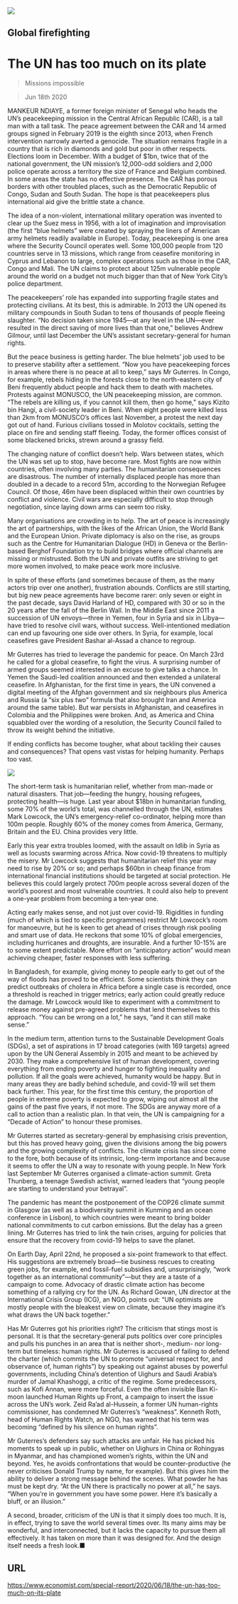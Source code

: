 ![](./images/20200620_SRD003_0.jpg)

## Global firefighting

# The UN has too much on its plate

> Missions impossible

> Jun 18th 2020

MANKEUR NDIAYE, a former foreign minister of Senegal who heads the UN’s peacekeeping mission in the Central African Republic (CAR), is a tall man with a tall task. The peace agreement between the CAR and 14 armed groups signed in February 2019 is the eighth since 2013, when French intervention narrowly averted a genocide. The situation remains fragile in a country that is rich in diamonds and gold but poor in other respects. Elections loom in December. With a budget of $1bn, twice that of the national government, the UN mission’s 12,000-odd soldiers and 2,000 police operate across a territory the size of France and Belgium combined. In some areas the state has no effective presence. The CAR has porous borders with other troubled places, such as the Democratic Republic of Congo, Sudan and South Sudan. The hope is that peacekeepers plus international aid give the brittle state a chance.

The idea of a non-violent, international military operation was invented to clear up the Suez mess in 1956, with a lot of imagination and improvisation (the first “blue helmets” were created by spraying the liners of American army helmets readily available in Europe). Today, peacekeeping is one area where the Security Council operates well. Some 100,000 people from 120 countries serve in 13 missions, which range from ceasefire monitoring in Cyprus and Lebanon to large, complex operations such as those in the CAR, Congo and Mali. The UN claims to protect about 125m vulnerable people around the world on a budget not much bigger than that of New York City’s police department.

The peacekeepers’ role has expanded into supporting fragile states and protecting civilians. At its best, this is admirable. In 2013 the UN opened its military compounds in South Sudan to tens of thousands of people fleeing slaughter. “No decision taken since 1945—at any level in the UN—ever resulted in the direct saving of more lives than that one,” believes Andrew Gilmour, until last December the UN’s assistant secretary-general for human rights.

But the peace business is getting harder. The blue helmets’ job used to be to preserve stability after a settlement. “Now you have peacekeeping forces in areas where there is no peace at all to keep,” says Mr Guterres. In Congo, for example, rebels hiding in the forests close to the north-eastern city of Beni frequently abduct people and hack them to death with machetes. Protests against MONUSCO, the UN peacekeeping mission, are common. “The rebels are killing us, if you cannot kill them, then go home,” says Kizito bin Hangi, a civil-society leader in Beni. When eight people were killed less than 2km from MONUSCO’s offices last November, a protest the next day got out of hand. Furious civilians tossed in Molotov cocktails, setting the place on fire and sending staff fleeing. Today, the former offices consist of some blackened bricks, strewn around a grassy field.

The changing nature of conflict doesn’t help. Wars between states, which the UN was set up to stop, have become rare. Most fights are now within countries, often involving many parties. The humanitarian consequences are disastrous. The number of internally displaced people has more than doubled in a decade to a record 51m, according to the Norwegian Refugee Council. Of those, 46m have been displaced within their own countries by conflict and violence. Civil wars are especially difficult to stop through negotiation, since laying down arms can seem too risky.

Many organisations are crowding in to help. The art of peace is increasingly the art of partnerships, with the likes of the African Union, the World Bank and the European Union. Private diplomacy is also on the rise, as groups such as the Centre for Humanitarian Dialogue (HD) in Geneva or the Berlin-based Berghof Foundation try to build bridges where official channels are missing or mistrusted. Both the UN and private outfits are striving to get more women involved, to make peace work more inclusive.

In spite of these efforts (and sometimes because of them, as the many actors trip over one another), frustration abounds. Conflicts are still starting, but big new peace agreements have become rarer: only seven or eight in the past decade, says David Harland of HD, compared with 30 or so in the 20 years after the fall of the Berlin Wall. In the Middle East since 2011 a succession of UN envoys—three in Yemen, four in Syria and six in Libya—have tried to resolve civil wars, without success. Well-intentioned mediation can end up favouring one side over others. In Syria, for example, local ceasefires gave President Bashar al-Assad a chance to regroup.

Mr Guterres has tried to leverage the pandemic for peace. On March 23rd he called for a global ceasefire, to fight the virus. A surprising number of armed groups seemed interested in an excuse to give talks a chance. In Yemen the Saudi-led coalition announced and then extended a unilateral ceasefire. In Afghanistan, for the first time in years, the UN convened a digital meeting of the Afghan government and six neighbours plus America and Russia (a “six plus two” formula that also brought Iran and America around the same table). But war persists in Afghanistan, and ceasefires in Colombia and the Philippines were broken. And, as America and China squabbled over the wording of a resolution, the Security Council failed to throw its weight behind the initiative.

If ending conflicts has become tougher, what about tackling their causes and consequences? That opens vast vistas for helping humanity. Perhaps too vast.



![](./images/20200620_SRC574.png)

The short-term task is humanitarian relief, whether from man-made or natural disasters. That job—feeding the hungry, housing refugees, protecting health—is huge. Last year about $18bn in humanitarian funding, some 70% of the world’s total, was channelled through the UN, estimates Mark Lowcock, the UN’s emergency-relief co-ordinator, helping more than 100m people. Roughly 60% of the money comes from America, Germany, Britain and the EU. China provides very little.

Early this year extra troubles loomed, with the assault on Idlib in Syria as well as locusts swarming across Africa. Now covid-19 threatens to multiply the misery. Mr Lowcock suggests that humanitarian relief this year may need to rise by 20% or so; and perhaps $60bn in cheap finance from international financial institutions should be targeted at social protection. He believes this could largely protect 700m people across several dozen of the world’s poorest and most vulnerable countries. It could also help to prevent a one-year problem from becoming a ten-year one.

Acting early makes sense, and not just over covid-19. Rigidities in funding (much of which is tied to specific programmes) restrict Mr Lowcock’s room for manoeuvre, but he is keen to get ahead of crises through risk pooling and smart use of data. He reckons that some 10% of global emergencies, including hurricanes and droughts, are insurable. And a further 10-15% are to some extent predictable. More effort on “anticipatory action” would mean achieving cheaper, faster responses with less suffering.

In Bangladesh, for example, giving money to people early to get out of the way of floods has proved to be efficient. Some scientists think they can predict outbreaks of cholera in Africa before a single case is recorded, once a threshold is reached in trigger metrics; early action could greatly reduce the damage. Mr Lowcock would like to experiment with a commitment to release money against pre-agreed problems that lend themselves to this approach. “You can be wrong on a lot,” he says, “and it can still make sense.”

In the medium term, attention turns to the Sustainable Development Goals (SDGs), a set of aspirations in 17 broad categories (with 169 targets) agreed upon by the UN General Assembly in 2015 and meant to be achieved by 2030. They make a comprehensive list of human development, covering everything from ending poverty and hunger to fighting inequality and pollution. If all the goals were achieved, humanity would be happy. But in many areas they are badly behind schedule, and covid-19 will set them back further. This year, for the first time this century, the proportion of people in extreme poverty is expected to grow, wiping out almost all the gains of the past five years, if not more. The SDGs are anyway more of a call to action than a realistic plan. In that vein, the UN is campaigning for a “Decade of Action” to honour these promises.

Mr Guterres started as secretary-general by emphasising crisis prevention, but this has proved heavy going, given the divisions among the big powers and the growing complexity of conflicts. The climate crisis has since come to the fore, both because of its intrinsic, long-term importance and because it seems to offer the UN a way to resonate with young people. In New York last September Mr Guterres organised a climate-action summit. Greta Thunberg, a teenage Swedish activist, warned leaders that “young people are starting to understand your betrayal”.

The pandemic has meant the postponement of the COP26 climate summit in Glasgow (as well as a biodiversity summit in Kunming and an ocean conference in Lisbon), to which countries were meant to bring bolder national commitments to cut carbon emissions. But the delay has a green lining. Mr Guterres has tried to link the twin crises, arguing for policies that ensure that the recovery from covid-19 helps to save the planet.

On Earth Day, April 22nd, he proposed a six-point framework to that effect. His suggestions are extremely broad—tie business rescues to creating green jobs, for example, end fossil-fuel subsidies and, unsurprisingly, “work together as an international community”—but they are a taste of a campaign to come. Advocacy of drastic climate action has become something of a rallying cry for the UN. As Richard Gowan, UN director at the International Crisis Group (ICG), an NGO, points out: “UN optimists are mostly people with the bleakest view on climate, because they imagine it’s what draws the UN back together.”

Has Mr Guterres got his priorities right? The criticism that stings most is personal. It is that the secretary-general puts politics over core principles and pulls his punches in an area that is neither short-, medium- nor long-term but timeless: human rights. Mr Guterres is accused of failing to defend the charter (which commits the UN to promote “universal respect for, and observance of, human rights”) by speaking out against abuses by powerful governments, including China’s detention of Uighurs and Saudi Arabia’s murder of Jamal Khashoggi, a critic of the regime. Some predecessors, such as Kofi Annan, were more forceful. Even the often invisible Ban Ki-moon launched Human Rights up Front, a campaign to insert the issue across the UN’s work. Zeid Ra’ad al-Hussein, a former UN human-rights commissioner, has condemned Mr Guterres’s “weakness”. Kenneth Roth, head of Human Rights Watch, an NGO, has warned that his term was becoming “defined by his silence on human rights”.

Mr Guterres’s defenders say such attacks are unfair. He has picked his moments to speak up in public, whether on Uighurs in China or Rohingyas in Myanmar, and has championed women’s rights, within the UN and beyond. Yes, he avoids confrontations that would be counter-productive (he never criticises Donald Trump by name, for example). But this gives him the ability to deliver a strong message behind the scenes. What powder he has must be kept dry. “At the UN there is practically no power at all,” he says. “When you’re in government you have some power. Here it’s basically a bluff, or an illusion.”

A second, broader, criticism of the UN is that it simply does too much. It is, in effect, trying to save the world several times over. Its many aims may be wonderful, and interconnected, but it lacks the capacity to pursue them all effectively. It has taken on more than it was designed for. And the design itself needs a fresh look.■

## URL

https://www.economist.com/special-report/2020/06/18/the-un-has-too-much-on-its-plate
